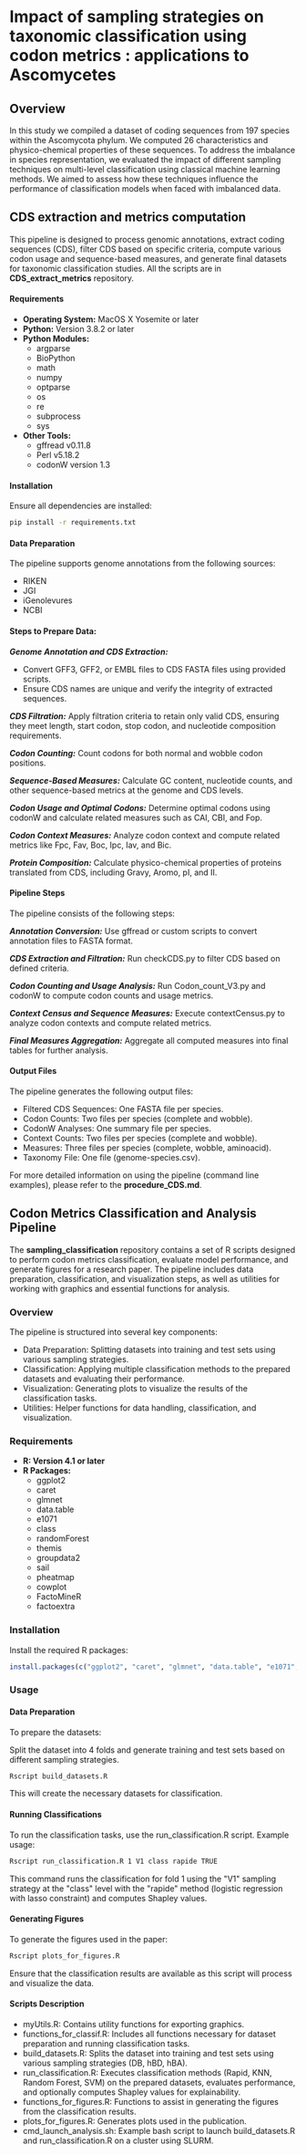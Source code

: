 # Impact of sampling strategies on taxonomic classification using codon metrics : applications to Ascomycetes

## Overview

In this study we compiled a dataset of coding sequences from 197 species within the Ascomycota phylum. We computed 26 characteristics and physico-chemical properties of these sequences. To address the imbalance in species representation, we evaluated the impact of different sampling techniques on multi-level classification using classical machine learning methods. We aimed to assess how these techniques influence the performance of classification models when faced with imbalanced data.

## CDS extraction and metrics computation

This pipeline is designed to process genomic annotations, extract coding sequences (CDS), filter CDS based on specific criteria, compute various codon usage and sequence-based measures, and generate final datasets for taxonomic classification studies. All the scripts are in **CDS_extract_metrics** repository.

#### Requirements

- **Operating System:** MacOS X Yosemite or later
- **Python:** Version 3.8.2 or later
- **Python Modules:**
  - argparse
  - BioPython
  - math
  - numpy
  - optparse
  - os
  - re
  - subprocess
  - sys
- **Other Tools:**
  - gffread v0.11.8
  - Perl v5.18.2
  - codonW version 1.3

#### Installation

Ensure all dependencies are installed:

```bash
pip install -r requirements.txt
```
#### Data Preparation

The pipeline supports genome annotations from the following sources:

- RIKEN
- JGI
- iGenolevures
- NCBI

#### Steps to Prepare Data:

_**Genome Annotation and CDS Extraction:**_
- Convert GFF3, GFF2, or EMBL files to CDS FASTA files using provided scripts.
- Ensure CDS names are unique and verify the integrity of extracted sequences.

_**CDS Filtration:**_
Apply filtration criteria to retain only valid CDS, ensuring they meet length, start codon, stop codon, and nucleotide composition requirements.

_**Codon Counting:**_
Count codons for both normal and wobble codon positions.

_**Sequence-Based Measures:**_
Calculate GC content, nucleotide counts, and other sequence-based metrics at the genome and CDS levels.

_**Codon Usage and Optimal Codons:**_
Determine optimal codons using codonW and calculate related measures such as CAI, CBI, and Fop.

_**Codon Context Measures:**_
Analyze codon context and compute related metrics like Fpc, Fav, Boc, Ipc, Iav, and Bic.

_**Protein Composition:**_
Calculate physico-chemical properties of proteins translated from CDS, including Gravy, Aromo, pI, and II.

#### Pipeline Steps

The pipeline consists of the following steps:

_**Annotation Conversion:**_
Use gffread or custom scripts to convert annotation files to FASTA format.

_**CDS Extraction and Filtration:**_
Run checkCDS.py to filter CDS based on defined criteria.

_**Codon Counting and Usage Analysis:**_
Run Codon_count_V3.py and codonW to compute codon counts and usage metrics.

_**Context Census and Sequence Measures:**_
Execute contextCensus.py to analyze codon contexts and compute related metrics.

_**Final Measures Aggregation:**_
Aggregate all computed measures into final tables for further analysis.

#### Output Files

The pipeline generates the following output files:

- Filtered CDS Sequences: One FASTA file per species.
- Codon Counts: Two files per species (complete and wobble).
- CodonW Analyses: One summary file per species.
- Context Counts: Two files per species (complete and wobble).
- Measures: Three files per species (complete, wobble, aminoacid).
- Taxonomy File: One file (genome-species.csv).

For more detailed information on using the pipeline (command line examples), please refer to the **procedure_CDS.md**.

## Codon Metrics Classification and Analysis Pipeline

The **sampling_classification** repository contains a set of R scripts designed to perform codon metrics classification, evaluate model performance, and generate figures for a research paper. The pipeline includes data preparation, classification, and visualization steps, as well as utilities for working with graphics and essential functions for analysis.

### Overview

The pipeline is structured into several key components:

- Data Preparation: Splitting datasets into training and test sets using various sampling strategies.
- Classification: Applying multiple classification methods to the prepared datasets and evaluating their performance.
- Visualization: Generating plots to visualize the results of the classification tasks.
- Utilities: Helper functions for data handling, classification, and visualization.

### Requirements

- **R: Version 4.1 or later**
- **R Packages:**
    - ggplot2
    - caret
    - glmnet
    - data.table
    - e1071
    - class
    - randomForest
    - themis
    - groupdata2
    - sail
    - pheatmap
    - cowplot
    - FactoMineR
    - factoextra

### Installation

Install the required R packages:

```r
install.packages(c("ggplot2", "caret", "glmnet", "data.table", "e1071", "class", "randomForest", "themis", "groupdata2", "sail", "pheatmap","cowplot","FactoMineR","factoextra"))
```

### Usage
#### Data Preparation

To prepare the datasets:

Split the dataset into 4 folds and generate training and test sets based on different sampling strategies.

```r
Rscript build_datasets.R
```

This will create the necessary datasets for classification.

#### Running Classifications

To run the classification tasks, use the run_classification.R script. Example usage:

```bash
Rscript run_classification.R 1 V1 class rapide TRUE
```

This command runs the classification for fold 1 using the "V1" sampling strategy at the "class" level with the "rapide" method (logistic regression with lasso constraint) and computes Shapley values.

#### Generating Figures

To generate the figures used in the paper:

```r
Rscript plots_for_figures.R
```

Ensure that the classification results are available as this script will process and visualize the data.

#### Scripts Description

- myUtils.R: Contains utility functions for exporting graphics.
- functions_for_classif.R: Includes all functions necessary for dataset preparation and running classification tasks.
- build_datasets.R: Splits the dataset into training and test sets using various sampling strategies (DB, hBD, hBA).
- run_classification.R: Executes classification methods (Rapid, KNN, Random Forest, SVM) on the prepared datasets, evaluates performance, and optionally computes Shapley values for explainability.
- functions_for_figures.R: Functions to assist in generating the figures from the classification results.
- plots_for_figures.R: Generates plots used in the publication.
- cmd_launch_analysis.sh: Example bash script to launch build_datasets.R and run_classification.R on a cluster using SLURM.


